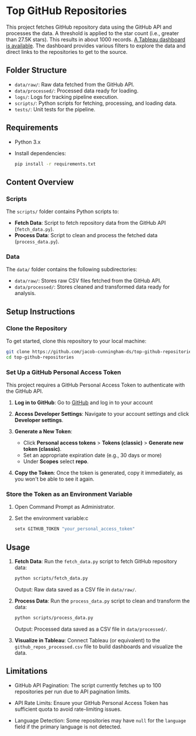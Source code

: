 # Top GitHub Repositories

This project fetches GitHub repository data using the GitHub API and processes the data.  A threshold is applied to the star count (i.e., greater than 27.5K stars). This results in about 1000 records. [A Tableau dashboard is available](https://public.tableau.com/app/profile/jacob.cunningham3882/viz/PopularGitHubRepositories/TopGitHubRepositories?publish=yes). The dashboard provides various filters to explore the data and direct links to the repositories to get to the source.

## Folder Structure

- `data/raw/`: Raw data fetched from the GitHub API.
- `data/processed/`: Processed data ready for loading.
- `logs/`: Logs for tracking pipeline execution.
- `scripts/`: Python scripts for fetching, processing, and loading data.
- `tests/`: Unit tests for the pipeline.

## Requirements
- Python 3.x
- Install dependencies:

    ```bash
    pip install -r requirements.txt
    ```

## Content Overview

### Scripts
The `scripts/` folder contains Python scripts to:
- **Fetch Data**: Script to fetch repository data from the GitHub API (`fetch_data.py`).
- **Process Data**: Script to clean and process the fetched data (`process_data.py`).

### Data
The `data/` folder contains the following subdirectories:
- `data/raw/`: Stores raw CSV files fetched from the GitHub API.
- `data/processed/`: Stores cleaned and transformed data ready for analysis.

## Setup Instructions

### Clone the Repository

To get started, clone this repository to your local machine:

```bash
git clone https://github.com/jacob-cunningham-ds/top-github-repositories.git
cd top-github-repositories
```

### Set Up a GitHub Personal Access Token

This project requires a GitHub Personal Access Token to authenticate with the GitHub API.

1. **Log in to GitHub**:
    Go to [GitHub](https://www.github.com) and log in to your account

2. **Access Developer Settings**:
    Navigate to your account settings and click **Developer settings**.

3. **Generate a New Token**:
    - Click **Personal access tokens** > **Tokens (classic)** > **Generate new token (classic)**.
    - Set an appropriate expiration date (e.g., 30 days or more)
    - Under **Scopes** select **repo**.

4. **Copy the Token**:
    Once the token is generated, copy it immediately, as you won't be able to see it again.

### Store the Token as an Environment Variable

1. Open Command Prompt as Administrator.

2. Set the environment variable:c
   
    ```bash
    setx GITHUB_TOKEN "your_personal_access_token"
    ```

## Usage

1. **Fetch Data**:
    Run the `fetch_data.py` script to fetch GitHub repository data:
    
    ```bash
    python scripts/fetch_data.py
    ```

    Output: Raw data saved as a CSV file in `data/raw/`.

2. **Process Data**:
    Run the `process_data.py` script to clean and transform the data:

    ```bash
    python scripts/process_data.py
    ```

    Output: Processed data saved as a CSV file in `data/processed/`.

4. **Visualize in Tableau**: Connect Tableau (or equivalent) to the `github_repos_processed.csv` file to build dashboards and visualize the data.

## Limitations

- GitHub API Pagination:
    The script currently fetches up to 100 repositories per run due to API pagination limits.

- API Rate Limits:
    Ensure your GitHub Personal Access Token has sufficient quota to avoid rate-limiting issues.

- Language Detection:
    Some repositories may have `null` for the `language` field if the primary language is not detected.


